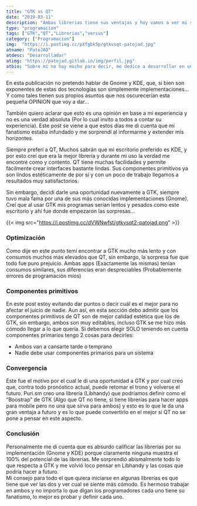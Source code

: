 ```yaml
---
title: "GTK vs QT"
date: "2019-03-11"
description: "Ambas librerias tiene sus ventajas y hoy vamos a ver mi sorpresa con estas librerias"
type: "programacion"
tags: ["GTK","QT","Librerias","versus"]
category: ["Programacion"]
img:  "https://i.postimg.cc/pXfgbk5p/gtkvsqt-patojad.jpg"
atname: "PatoJAD"
atdesc: "Desarrollador"
atimg: "https://patojad.gitlab.io/img/perfil.jpg"
atbio: "Sobre mi no hay mucho para decir, me dedico a desarrollar en una empresa de telecomunicaciones, utilizo linux desde el 2012 y hace años que es mi sistema operativo main. Soy una persona que busca crecer profesionalmente sin dejar de divertirse y hacer lo que me gusta. Siempre digo que cuando un proyecto sale es importante agradecer, por lo cual les recomiendo a todos leer la seccion Agreadecimientos en la cual me tome un tiempito para poder agradecer a todos y cada uno de los que hicieron posible todo esto."
---
```


En esta publicación no pretendo hablar de Gnome y KDE, que, si bien son exponentes de estas dos tecnologías son simplemente implementaciones… Y como tales tienen sus propios asuntos que nos oscurecerían esta pequeña OPINION que voy a dar...

También quiero aclarar que esto es una opinión en base a mi experiencia y no es una verdad absoluta (Por lo cual invito a todos a contar su experiencia). Este post se viene a que estos días me di cuenta que mi fanatismo estaba infundado y me sorprendí al informarme y extender mis horizontes.

Siempre preferí a QT, Muchos sabrán que mi escritorio preferido es KDE, y por esto creí que era la mejor librería y durante mi uso la verdad me encontré como y contento. QT tiene muchas facilidades y permite fácilmente crear interfaces bastante lindas. Sus componentes primitivos ya son lindos estéticamente de por sí y con un poco de trabajo llegamos a resultados muy satisfactorios.

Sin embargo, decidí darle una oportunidad nuevamente a GTK, siempre tuvo mala fama por una de sus más conocidas implementaciones (Gnome). Creí que al usar GTK mis programas serian lentos y pesados como este escritorio y ahí fue donde empezaron las sorpresas…

{{< img src="https://i.postimg.cc/dVWNwfst/gtkvsqt2-patojad.png" >}}

### Optimización

Como dije en este punto temí encontrar a GTK mucho más lento y con consumos muchos más elevados que QT, sin embargo, la sorpresa fue que todo fue puro prejuicio. Ambas apps (Exactamente las mismas) tenían consumos similares, sus diferencias eran despreciables (Probablemente errores de programación míos)


### Componentes primitivos

En este post estoy evitando dar puntos o decir cuál es el mejor para no afectar el juicio de nadie. Aun así, en esta sección debo admitir que los componentes primitivos de QT son de mejor calidad estética que los de GTK, sin embargo, ambos son muy editables, incluso GTK se me hizo más cómodo llegar a lo que quería. Si debemos elegir SOLO teniendo en cuenta componentes primarios tengo 2 cosas para decirles:

*	Ambos van a cansarte tarde o temprano
* Nadie debe usar componentes primarios para un sistema


### Convergencia

Este fue el motivo por el cual le di una oportunidad a GTK y por cual creo que, contra todo pronóstico actual, puede retomar el trono y volverse el futuro. Puri.sm creo una librería (Libhandy) que podríamos definir como el “Boostrap” de GTK (Algo que QT no tiene, si tiene librerías para hacer apps para mobile pero no una que sirva para ambos) y esto es lo que le da una gran ventaja a futuro y es lo que puede convertirlo en el mejor si QT no se pone a pensar en este aspecto.


### Conclusión

Personalmente me di cuenta que es absurdo calificar las librerías por su implementación (Gnome y KDE) porque claramente ninguna muestra el 100% del potencial de las librerías. Me sorprendió abismalmente todo lo que respecta a GTK y me volvió loco pensar en Libhandy y las cosas que podría hacer a futuro.  
Mi consejo para todo el que quiera iniciarse en algunas librerías es que tiene que ver las dos y ver cual se siente más cómodo. Es hermoso trabajar en ambos y no importa lo que digan los programadores cada uno tiene su fanatismo, lo mejor es probar y definir cada uno.
